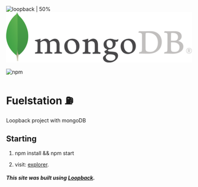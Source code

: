 ![loopback | 50%](https://loopback.io/images/branding/logo/blue/loopback.svg ) <!-- .element height="50%" width="50%" -->
![mongodb | 50%](./assets/logo-mongodb.png)<!-- .element height="50%" width="50%" -->

![npm](https://img.shields.io/npm/v/npm.svg)
# Fuelstation :fuelpump:

Loopback project with mongoDB


## Starting

1) npm install && npm start

2) visit: [explorer](http://localhost:3000/explorer).


##### This site was built using [Loopback](https://loopback.io/doc/en/lb4/index.html).
